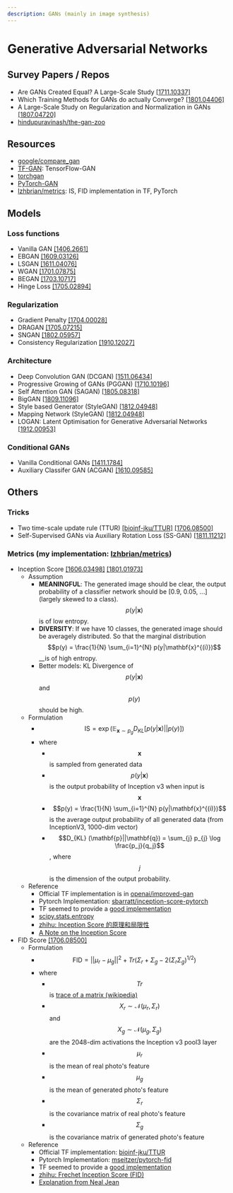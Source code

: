 ```yaml
---
description: GANs (mainly in image synthesis)
---
```


# Generative Adversarial Networks

## Survey Papers / Repos

* Are GANs Created Equal? A Large-Scale Study [\[1711.10337\]](https://arxiv.org/abs/1711.10337)
* Which Training Methods for GANs do actually Converge? [\[1801.04406\]](https://arxiv.org/abs/1801.04406)
* A Large-Scale Study on Regularization and Normalization in GANs [\[1807.04720\]](https://arxiv.org/abs/1807.04720)
* [hindupuravinash/the-gan-zoo](https://github.com/hindupuravinash/the-gan-zoo)

## Resources

* [google/compare\_gan](https://github.com/google/compare_gan)
* [TF-GAN](https://github.com/tensorflow/gan): TensorFlow-GAN
* [torchgan](https://github.com/torchgan/torchgan)
* [PyTorch-GAN](https://github.com/eriklindernoren/PyTorch-GAN)
* [lzhbrian/metrics](https://github.com/lzhbrian/metrics): IS, FID implementation in TF, PyTorch

## Models

### Loss functions

* Vanilla GAN [\[1406.2661\]](https://arxiv.org/abs/1406.2661)
* EBGAN [\[1609.03126\]](https://arxiv.org/abs/1609.03126)
* LSGAN [\[1611.04076\]](https://arxiv.org/abs/1611.04076)
* WGAN [\[1701.07875\]](https://arxiv.org/abs/1701.07875)
* BEGAN [\[1703.10717\]](https://arxiv.org/abs/1703.10717)
* Hinge Loss [\[1705.02894\]](https://arxiv.org/abs/1705.02894)

### Regularization

* Gradient Penalty [\[1704.00028\]](https://arxiv.org/abs/1704.00028)
* DRAGAN [\[1705.07215\]](https://arxiv.org/abs/1705.07215)
* SNGAN [\[1802.05957\]](https://arxiv.org/abs/1802.05957)
* Consistency Regularization [\[1910.12027\]](https://arxiv.org/abs/1910.12027)

### Architecture

* Deep Convolution GAN \(DCGAN\) [\[1511.06434\]](https://arxiv.org/abs/1511.06434)
* Progressive Growing of GANs \(PGGAN\) [\[1710.10196\]](https://arxiv.org/abs/1710.10196)
* Self Attention GAN \(SAGAN\) [\[1805.08318\]](https://arxiv.org/abs/1805.08318)
* BigGAN [\[1809.11096\]](https://arxiv.org/abs/1809.11096)
* Style based Generator \(StyleGAN\) [\[1812.04948\]](https://arxiv.org/abs/1812.04948)
* Mapping Network \(StyleGAN\) [\[1812.04948\]](https://arxiv.org/abs/1812.04948)
* LOGAN: Latent Optimisation for Generative Adversarial Networks [\[1912.00953\]](https://arxiv.org/abs/1912.00953)

### Conditional GANs

* Vanilla Conditional GANs [\[1411.1784\]](https://arxiv.org/abs/1411.1784)
* Auxiliary Classifer GAN \(ACGAN\) [\[1610.09585\]](https://arxiv.org/abs/1610.09585)

## Others

### Tricks

* Two time-scale update rule \(TTUR\) [\[bioinf-jku/TTUR\]](https://github.com/bioinf-jku/TTUR) [\[1706.08500\]](https://arxiv.org/abs/1706.08500)
* Self-Supervised GANs via Auxiliary Rotation Loss \(SS-GAN\) [\[1811.11212\]](https://arxiv.org/abs/1811.11212)

### Metrics \(my implementation: [lzhbrian/metrics](https://github.com/lzhbrian/metrics)\)

* Inception Score [\[1606.03498\]](https://arxiv.org/abs/1606.03498) [\[1801.01973\]](https://arxiv.org/abs/1801.01973)
  * Assumption
    * **MEANINGFUL**: The generated image should be clear, the output probability of a classifier network should be \[0.9, 0.05, ...\] \(largely skewed to a class\). $$p(y|\mathbf{x})$$ is of low entropy.
    * **DIVERSITY**: If we have 10 classes, the generated image should be averagely distributed. So that the marginal distribution $$p(y) = \frac{1}{N} \sum_{i=1}^{N} p(y|\mathbf{x}^{(i)})$$ __is of high entropy.
    * Better models: KL Divergence of $$p(y|\mathbf{x})$$ and $$p(y)$$ should be high.
  * Formulation
    * $$\text{IS} = \exp (\mathbb{E}_{\mathbf{x} \sim p_g} D_{KL} [p(y|\mathbf{x}) || p(y)] )$$
    * where
      * $$\mathbf{x}$$ is sampled from generated data
      * $$p(y|\mathbf{x})​$$ is the output probability of Inception v3 when input is $$\mathbf{x}​$$
      * $$p(y) = \frac{1}{N} \sum_{i=1}^{N} p(y|\mathbf{x}^{(i)})$$ is the average output probability of all generated data \(from InceptionV3, 1000-dim vector\)
      * $$D_{KL} (\mathbf{p}||\mathbf{q}) = \sum_{j} p_{j} \log \frac{p_j}{q_j}$$, where $$j$$ is the dimension of the output probability.
  * Reference
    * Official TF implementation is in [openai/improved-gan](https://github.com/openai/improved-gan)
    * Pytorch Implementation: [sbarratt/inception-score-pytorch](https://github.com/sbarratt/inception-score-pytorch)
    * TF seemed to provide a [good implementation](https://github.com/tensorflow/tensorflow/blob/master/tensorflow/contrib/gan/python/eval/python/classifier_metrics_impl.py)
    * [scipy.stats.entropy](https://docs.scipy.org/doc/scipy/reference/generated/scipy.stats.entropy.html)
    * [zhihu: Inception Score 的原理和局限性](https://zhuanlan.zhihu.com/p/54146307)
    * [A Note on the Inception Score](https://arxiv.org/abs/1801.01973)
* FID Score [\[1706.08500\]](https://arxiv.org/abs/1706.08500)
  * Formulation
    * $$\text{FID} = ||\mu_r - \mu_g||^2 + Tr(\Sigma_{r} + \Sigma_{g} - 2(\Sigma_r \Sigma_g)^{1/2})​$$
    * where
      * $$Tr$$ is [trace of a matrix \(wikipedia\)](https://en.wikipedia.org/wiki/Trace_%28linear_algebra%29)
      * $$X_r \sim \mathcal{N}(\mu_r, \Sigma_r)$$ and $$X_g \sim \mathcal{N}(\mu_g, \Sigma_g)$$ are the 2048-dim activations  the Inception v3 pool3 layer
      * $$\mu_r$$ is the mean of real photo's feature
      * $$\mu_g$$ is the mean of generated photo's feature
      * $$\Sigma_r$$ is the covariance matrix of real photo's feature
      * $$\Sigma_g$$ is the covariance matrix of generated photo's feature
  * Reference
    * Official TF implementation: [bioinf-jku/TTUR](https://github.com/bioinf-jku/TTUR)
    * Pytorch Implementation: [mseitzer/pytorch-fid](https://github.com/mseitzer/pytorch-fid)
    * TF seemed to provide a [good implementation](https://github.com/tensorflow/tensorflow/blob/master/tensorflow/contrib/gan/python/eval/python/classifier_metrics_impl.py)
    * [zhihu: Frechet Inception Score \(FID\)](https://zhuanlan.zhihu.com/p/54213305)
    * [Explanation from Neal Jean](https://nealjean.com/ml/frechet-inception-distance/)

